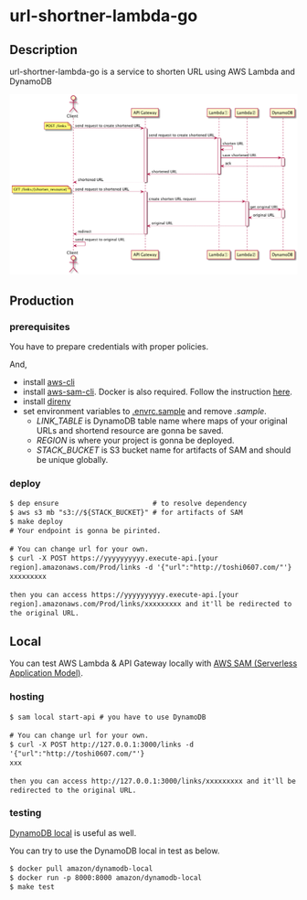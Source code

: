 url-shortner-lambda-go
====

## Description
url-shortner-lambda-go is a service to shorten URL using AWS Lambda and DynamoDB

![sequence](./images/sequence.png)


## Production

### prerequisites

You have to prepare credentials with proper policies.

And,

* install [aws-cli](https://github.com/aws/aws-cli)
* install [aws-sam-cli](https://github.com/awslabs/aws-sam-cli). Docker is also required. Follow the instruction [here](https://github.com/awslabs/aws-sam-cli#installation).
* install [direnv](https://github.com/direnv/direnv)
* set environment variables to [.envrc.sample](./.envrc.sample) and remove *.sample*.
  * *LINK_TABLE* is DynamoDB table name where maps of your original URLs and shortend resource are gonna be saved. 
  * *REGION* is where your project is gonna be deployed. 
  * *STACK_BUCKET* is S3 bucket name for artifacts of SAM and should be unique globally.

### deploy

```
$ dep ensure                       # to resolve dependency
$ aws s3 mb "s3://${STACK_BUCKET}" # for artifacts of SAM
$ make deploy
# Your endpoint is gonna be pirinted.

# You can change url for your own.
$ curl -X POST https://yyyyyyyyyy.execute-api.[your region].amazonaws.com/Prod/links -d '{"url":"http://toshi0607.com/"'}
xxxxxxxxx

then you can access https://yyyyyyyyyy.execute-api.[your region].amazonaws.com/Prod/links/xxxxxxxxx and it'll be redirected to the original URL.
```

## Local

You can test AWS Lambda & API Gateway locally with [AWS SAM (Serverless Application Model)](https://github.com/awslabs/serverless-application-model).

### hosting

```
$ sam local start-api # you have to use DynamoDB 

# You can change url for your own.
$ curl -X POST http://127.0.0.1:3000/links -d '{"url":"http://toshi0607.com/"'}
xxx

then you can access http://127.0.0.1:3000/links/xxxxxxxxx and it'll be redirected to the original URL.
```

### testing

[DynamoDB local](https://docs.aws.amazon.com/amazondynamodb/latest/developerguide/DynamoDBLocal.html) is useful as well.

You can try to use the DynamoDB local in test as below.

```
$ docker pull amazon/dynamodb-local
$ docker run -p 8000:8000 amazon/dynamodb-local
$ make test
```
